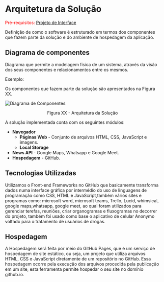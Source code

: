 # Arquitetura da Solução

<span style="color:red">Pré-requisitos: <a href="3-Projeto de Interface.md"> Projeto de Interface</a></span>

Definição de como o software é estruturado em termos dos componentes que fazem parte da solução e do ambiente de hospedagem da aplicação.

## Diagrama de componentes

Diagrama que permite a modelagem física de um sistema, através da visão dos seus componentes e relacionamentos entre os mesmos.

Exemplo: 

Os componentes que fazem parte da solução são apresentados na Figura XX.

![Diagrama de Componentes](https://user-images.githubusercontent.com/100388026/164816133-6379b88d-83d4-49e6-b543-0cf10cc32266.png)
<center>Figura XX - Arquitetura da Solução</center>

A solução implementada conta com os seguintes módulos:
- **Navegador** 
  - **Páginas Web** - Conjunto de arquivos HTML, CSS, JavaScript e imagens.
   - **Local Storage** 
 - **News API** - Google Maps, Whatsapp e Google Meet.
 - **Hospedagem** - GitHub. 


## Tecnologias Utilizadas

Utilizamos o Front-end Frameworks no GitHub que basicamente transforma dados numa interface gráfica 
por intermédio do uso de linguagens de programação como CSS, HTML e JavaScript,também vários sites e programas como:
microsoft word, microsoft teams, Trello, Lucid, whimsical, google maps,whatsapp, google meet, ao qual foram utilizados para gerenciar terefas, reuniões, 
criar organogramas e fluxogramas no decorrer do projeto, também foi usado como base o aplicativo de celular 
Anonymo voltado para o tratamento de usuários de drogas. 


## Hospedagem

A Hospedagem será feita por meio do GitHub Pages, que é um serviço de
hospedagem de site estático, ou seja, um projeto que utiliza arquivos
HTML, CSS e JavaScript diretamente de um repositório no GitHub. Essa 
hospedagem ocorre pela execução dos arquivos procedida pela publicação 
em um site, esta ferramenta permite hospedar o seu site no domínio github.io.
